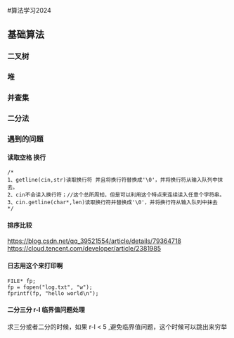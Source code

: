 #算法学习2024

## 基础算法

### 二叉树
### 堆
### 并查集
### 二分法

### 遇到的问题
#### 读取空格 换行
```
/*
1、getline(cin,str)读取换行符 并且将换行符替换成'\0'，并将换行符从输入队列中抹去。
2、cin不会读入换行符；//这个总所周知，但是可以利用这个特点来连续读入任意个字符串。
3、cin.getline(char*,len)读取换行符并替换成'\0'，并将换行符从输入队列中抹去
*/
```

#### 排序比较
https://blog.csdn.net/qq_39521554/article/details/79364718
https://cloud.tencent.com/developer/article/2381985

#### 日志用这个来打印啊
```
FILE* fp;
fp = fopen("log.txt", "w");
fprintf(fp, "hello world\n");
```

#### 二分三分 r-l 临界值问题处理 
求三分或者二分的时候，如果 r-l < 5 ,避免临界值问题，这个时候可以跳出来穷举